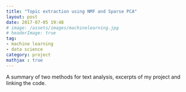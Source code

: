 ```yaml
---
title: "Topic extraction using NMF and Sparse PCA"
layout: post
date: 2017-07-05 19:48
# image: /assets/images/machinelearning.jpg
# headerImage: true
tag:
- machine learning
- data science
category: project
mathjax : true
---
```


A summary of two methods for text analysis, excerpts of my project and linking the code.